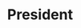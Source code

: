 ---
path: "/team/ben-swartz"
order: 1
name: "Ben Swartz"
title: "President"
photo: "ben.jpg"
facebook: "https://facebook.com/benjamin.swartz.7"
twitter: "https://twitter.com/SwartzyBen"
instagram: "https://instagram.com/swartzyben"
category: "Team"
---